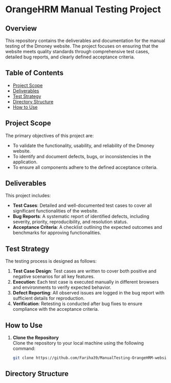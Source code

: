 # OrangeHRM Manual Testing Project

## Overview
This repository contains the deliverables and documentation for the manual testing of the Dmoney website. The project focuses on ensuring that the website meets quality standards through comprehensive test cases, detailed bug reports, and clearly defined acceptance criteria.

## Table of Contents
- [Project Scope](#project-scope)
- [Deliverables](#deliverables)
- [Test Strategy](#test-strategy)
- [Directory Structure](#directory-structure)
- [How to Use](#how-to-use)

## Project Scope
The primary objectives of this project are:
- To validate the functionality, usability, and reliability of the Dmoney website.
- To identify and document defects, bugs, or inconsistencies in the application.
- To ensure all components adhere to the defined acceptance criteria.

## Deliverables
This project includes:
- **Test Cases**: Detailed and well-documented test cases to cover all significant functionalities of the website.
- **Bug Reports**: A systematic report of identified defects, including severity, priority, reproducibility, and resolution status.
- **Acceptance Criteria**: A checklist outlining the expected outcomes and benchmarks for approving functionalities.

## Test Strategy
The testing process is designed as follows:
1. **Test Case Design**: Test cases are written to cover both positive and negative scenarios for all key features.
2. **Execution**: Each test case is executed manually in different browsers and environments to verify expected behavior.
3. **Defect Reporting**: All observed issues are logged in the bug report with sufficient details for reproduction.
4. **Verification**: Retesting is conducted after bug fixes to ensure compliance with the acceptance criteria.

## How to Use
1. **Clone the Repository**  
   Clone the repository to your local machine using the following command:
   ```bash
   git clone https://github.com/Fariha39/ManualTesting-OrangeHRM-website.git

 ## Directory Structure

